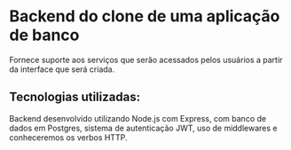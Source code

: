 # Backend do clone de uma aplicação de banco
Fornece suporte aos serviços que serão acessados pelos usuários a partir da interface que será criada.
## Tecnologias utilizadas:
Backend desenvolvido utilizando Node.js com Express, com banco de dados em Postgres, sistema de autenticação JWT, uso de middlewares e conheceremos os verbos HTTP.
